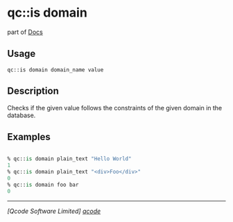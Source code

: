 qc::is domain
==============

part of [Docs](../index.md)

Usage
-----
`qc::is domain domain_name value`

Description
-----------
Checks if the given value follows the constraints of the given domain in the database.

Examples
--------
```tcl

% qc::is domain plain_text "Hello World"
1
% qc::is domain plain_text "<div>Foo</div>"
0
% qc::is domain foo bar 
0
```

----------------------------------
*[Qcode Software Limited] [qcode]*

[qcode]: http://www.qcode.co.uk "Qcode Software"